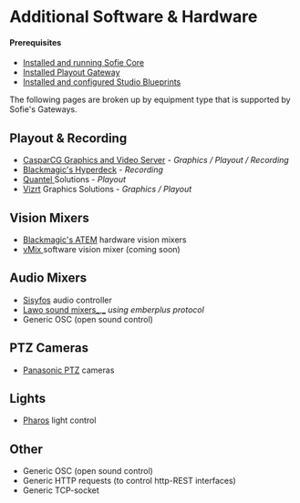 # Additional Software & Hardware

#### Prerequisites

* [Installed and running Sofie Core](../installing-sofie-server-core)
* [Installed Playout Gateway](../installing-a-gateway/playout-gateway)
* [Installed and configured Studio Blueprints](../installing-blueprints#installing-a-studio-blueprint)

The following pages are broken up by equipment type that is supported by Sofie's Gateways.

## Playout & Recording
* [CasparCG Graphics and Video Server](casparcg-server-installation) - _Graphics / Playout / Recording_
* [Blackmagic's Hyperdeck](https://www.blackmagicdesign.com/products/hyperdeckstudio) - _Recording_ 
* [Quantel ](http://www.quantel.com)Solutions - _Playout_
* [Vizrt](https://www.vizrt.com/) Graphics Solutions - _Graphics / Playout_

## Vision Mixers
* [Blackmagic's ATEM](https://www.blackmagicdesign.com/products/atem) hardware vision mixers
* [vMix ](https://www.vmix.com/)software vision mixer \(coming soon\)

## Audio Mixers
* [Sisyfos](https://github.com/olzzon/sisyfos-audio-controller) audio controller
* [Lawo sound mixers_,_](https://www.lawo.com/applications/broadcast-production/audio-consoles.html) _using emberplus protocol_
* Generic OSC \(open sound control\)

## PTZ Cameras
* [Panasonic PTZ](https://pro-av.panasonic.net/en/products/ptz_camera_systems.html) cameras

## Lights
* [Pharos](https://www.pharoscontrols.com/) light control

## Other
* Generic OSC \(open sound control\)
* Generic HTTP requests \(to control http-REST interfaces\)
* Generic TCP-socket
